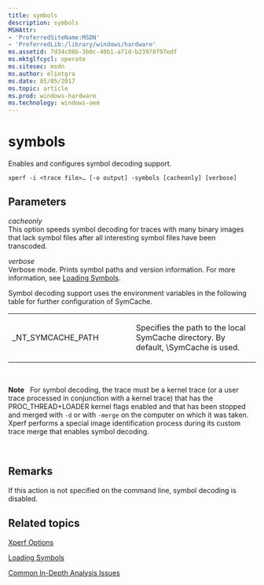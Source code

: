 ```yaml
---
title: symbols
description: symbols
MSHAttr:
- 'PreferredSiteName:MSDN'
- 'PreferredLib:/library/windows/hardware'
ms.assetid: 7d34c86b-3b0c-40b1-a71d-b23978f97edf
ms.mktglfcycl: operate
ms.sitesec: msdn
ms.author: eliotgra
ms.date: 05/05/2017
ms.topic: article
ms.prod: windows-hardware
ms.technology: windows-oem
---
```


# symbols


Enables and configures symbol decoding support.

```
xperf -i <trace file>… [-o output] -symbols [cacheonly] [verbose]
```

## Parameters


<a href="" id="cacheonly"></a>*cacheonly*  
This option speeds symbol decoding for traces with many binary images that lack symbol files after all interesting symbol files have been transcoded.

<a href="" id="verbose"></a>*verbose*  
Verbose mode. Prints symbol paths and version information. For more information, see [Loading Symbols](loading-symbols.md).

Symbol decoding support uses the environment variables in the following table for further configuration of SymCache.

<table>
<colgroup>
<col width="50%" />
<col width="50%" />
</colgroup>
<tbody>
<tr class="even">
<td><p>_NT_SYMCACHE_PATH</p></td>
<td><p>Specifies the path to the local SymCache directory. By default, \SymCache is used.</p></td>
</tr>
</tbody>
</table>

 

**Note**  
For symbol decoding, the trace must be a kernel trace (or a user trace processed in conjunction with a kernel trace) that has the PROC\_THREAD+LOADER kernel flags enabled and that has been stopped and merged with `-d` or with `-merge` on the computer on which it was taken. Xperf performs a special image identification process during its custom trace merge that enables symbol decoding.

 

## Remarks


If this action is not specified on the command line, symbol decoding is disabled.

## Related topics


[Xperf Options](xperf-options.md)

[Loading Symbols](loading-symbols.md)

[Common In-Depth Analysis Issues](../assessments/common-in-depth-analysis-issues.md)

 

 







